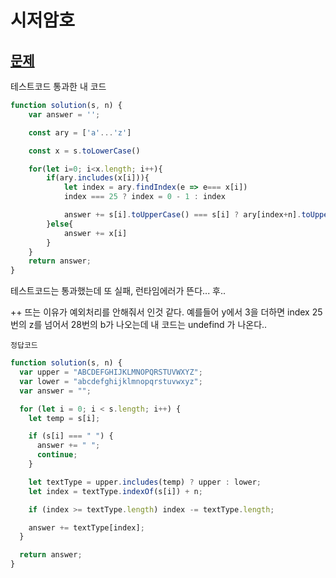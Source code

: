 # 시저암호

## [문제](https://programmers.co.kr/learn/courses/30/lessons/12926)

테스트코드 통과한 내 코드

```js
function solution(s, n) {
    var answer = '';

    const ary = ['a'...'z']

    const x = s.toLowerCase()

    for(let i=0; i<x.length; i++){
        if(ary.includes(x[i])){
            let index = ary.findIndex(e => e=== x[i])
            index === 25 ? index = 0 - 1 : index

            answer += s[i].toUpperCase() === s[i] ? ary[index+n].toUpperCase() : ary[index + n]
        }else{
            answer += x[i]
        }
    }
    return answer;
}
```

테스트코드는 통과했는데 또 실패, 런타임에러가 뜬다... 후..

++ 뜨는 이유가 예외처리를 안해줘서 인것 같다.
예를들어 y에서 3을 더하면 index 25번의 z를 넘어서 28번의 b가 나오는데 내 코드는 undefind 가 나온다..

`정답코드`

```js
function solution(s, n) {
  var upper = "ABCDEFGHIJKLMNOPQRSTUVWXYZ";
  var lower = "abcdefghijklmnopqrstuvwxyz";
  var answer = "";

  for (let i = 0; i < s.length; i++) {
    let temp = s[i];

    if (s[i] === " ") {
      answer += " ";
      continue;
    }

    let textType = upper.includes(temp) ? upper : lower;
    let index = textType.indexOf(s[i]) + n;

    if (index >= textType.length) index -= textType.length;

    answer += textType[index];
  }

  return answer;
}
```

